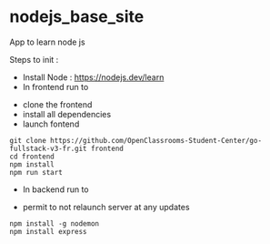 # nodejs_base_site

App to learn node js


Steps to init : 
- Install Node : https://nodejs.dev/learn
- In frontend run to 
* clone the frontend
* install all dependencies
* launch fontend

```
git clone https://github.com/OpenClassrooms-Student-Center/go-fullstack-v3-fr.git frontend
cd frontend
npm install
npm run start
```
- In backend run to
* permit to not relaunch server at any updates
```
npm install -g nodemon
npm install express
```